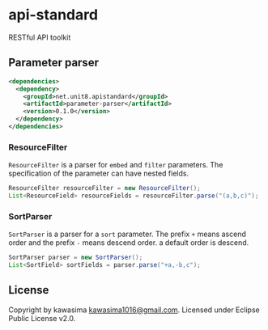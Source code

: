 # api-standard
RESTful API toolkit

## Parameter parser

```xml
<dependencies>
  <dependency>
    <groupId>net.unit8.apistandard</groupId>
    <artifactId>parameter-parser</artifactId>
    <version>0.1.0</version>
  </dependency>
</dependencies>
```

### ResourceFilter

`ResourceFilter` is a parser for `embed` and `filter` parameters. The specification of the parameter
can have nested fields. 
 
```java
ResourceFilter resourceFilter = new ResourceFilter();
List<ResourceField> resourceFields = resourceFilter.parse("(a,b,c)");
```

### SortParser

`SortParser` is a parser for a `sort` parameter. The prefix `+` means ascend order and the prefix
`-` means descend order. a default order is descend. 

```java
SortParser parser = new SortParser();
List<SortField> sortFields = parser.parse("+a,-b,c");
```

## License

Copyright by kawasima <kawasima1016@gmail.com>. Licensed under Eclipse Public License v2.0.

